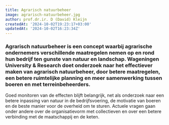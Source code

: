 ```yaml
---
title: Agrarisch natuurbeheer
image: agrarisch-natuurbeheer.jpg
author: prof.dr.ir. D (David) Kleijn
createdAt: '2024-10-02T19:23:17+03:00'
updatedAt: '2024-10-02T16:23:34Z'
---
```




### Agrarisch natuurbeheer is een concept waarbij agrarische ondernemers verschillende maatregelen nemen op en rond hun bedrijf ten gunste van natuur en landschap. Wageningen University & Research doet onderzoek naar het effectiever maken van agrarisch natuurbeheer, door betere maatregelen, een betere ruimtelijke planning en meer samenwerking tussen boeren en met terreinbeheerders.

Goed monitoren van de effecten blijft belangrijk, net als onderzoek naar een betere inpassing van natuur in de bedrijfsvoering, de motivatie van boeren en de beste manier voor de overheid om te sturen. Actuele vragen gaan onder andere over de organisatievorm met collectieven en over een betere verbinding met de maatschappij en de keten.